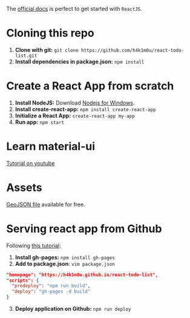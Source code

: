 The [official docs](https://reactjs.org/docs/hello-world.html) is perfect to get started with `ReactJS`.


# Cloning this repo

1. **Clone with git:** `git clone https://github.com/h4k1m0u/react-todo-list.git`
2. **Install dependencies in package.json:** `npm install`


# Create a React App from scratch

1. **Install NodeJS:** Download [Nodejs for Windows](https://nodejs.org/en/).
2. **Install create-react-app:** `npm install create-react-app`
3. **Initialize a React App:** `create-react-app my-app`
4. **Run app:** `npm start`


# Learn material-ui
[Tutorial on youtube](https://www.youtube.com/watch?v=xm4LX5fJKZ8)


# Assets
[GeoJSON file](https://github.com/johan/world.geo.json) available for free.


# Serving react app from Github
Following [this tutorial](https://codeburst.io/deploy-react-to-github-pages-to-create-an-amazing-website-42d8b09cd4d):

1. **Install gh-pages:** `npm install gh-pages`
2. **Add to package.json**: `vim package.json`

```json
"homepage": "https://h4k1m0u.github.io/react-todo-list",
"scripts": {
  "predeploy": "npm run build",
  "deploy": "gh-pages -d build"
}
```

3. **Deploy application on Github:** `npm run deploy`
